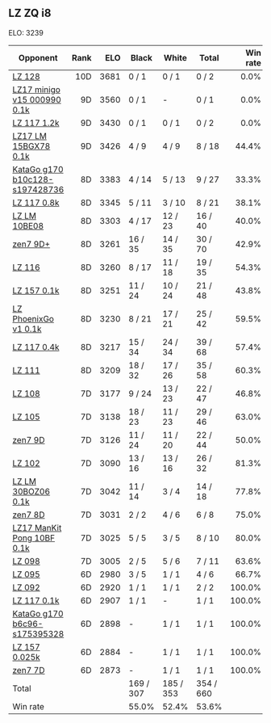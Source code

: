 ## LZ ZQ i8 ##

ELO: 3239

Opponent | Rank | ELO | Black | White | Total | Win rate
---------|-----:|----:|-------|-------|-------|-------:
[LZ 128](LZ%20128.md) | 10D | 3681 | 0 / 1 | 0 / 1 | 0 / 2 | 0.0%
[LZ17 minigo v15 000990 0.1k](LZ17%20minigo%20v15%20000990%200.1k.md) | 9D | 3560 | 0 / 1 | - | 0 / 1 | 0.0%
[LZ 117 1.2k](LZ%20117%201.2k.md) | 9D | 3430 | 0 / 1 | 0 / 1 | 0 / 2 | 0.0%
[LZ17 LM 15BGX78 0.1k](LZ17%20LM%2015BGX78%200.1k.md) | 9D | 3426 | 4 / 9 | 4 / 9 | 8 / 18 | 44.4%
[KataGo g170 b10c128-s197428736](KataGo%20g170%20b10c128-s197428736.md) | 8D | 3383 | 4 / 14 | 5 / 13 | 9 / 27 | 33.3%
[LZ 117 0.8k](LZ%20117%200.8k.md) | 8D | 3345 | 5 / 11 | 3 / 10 | 8 / 21 | 38.1%
[LZ LM 10BE08](LZ%20LM%2010BE08.md) | 8D | 3303 | 4 / 17 | 12 / 23 | 16 / 40 | 40.0%
[zen7 9D+](zen7%209D+.md) | 8D | 3261 | 16 / 35 | 14 / 35 | 30 / 70 | 42.9%
[LZ 116](LZ%20116.md) | 8D | 3260 | 8 / 17 | 11 / 18 | 19 / 35 | 54.3%
[LZ 157 0.1k](LZ%20157%200.1k.md) | 8D | 3251 | 11 / 24 | 10 / 24 | 21 / 48 | 43.8%
[LZ PhoenixGo v1 0.1k](LZ%20PhoenixGo%20v1%200.1k.md) | 8D | 3230 | 8 / 21 | 17 / 21 | 25 / 42 | 59.5%
[LZ 117 0.4k](LZ%20117%200.4k.md) | 8D | 3217 | 15 / 34 | 24 / 34 | 39 / 68 | 57.4%
[LZ 111](LZ%20111.md) | 8D | 3209 | 18 / 32 | 17 / 26 | 35 / 58 | 60.3%
[LZ 108](LZ%20108.md) | 7D | 3177 | 9 / 24 | 13 / 23 | 22 / 47 | 46.8%
[LZ 105](LZ%20105.md) | 7D | 3138 | 18 / 23 | 11 / 23 | 29 / 46 | 63.0%
[zen7 9D](zen7%209D.md) | 7D | 3126 | 11 / 24 | 11 / 20 | 22 / 44 | 50.0%
[LZ 102](LZ%20102.md) | 7D | 3090 | 13 / 16 | 13 / 16 | 26 / 32 | 81.3%
[LZ LM 30BOZ06 0.1k](LZ%20LM%2030BOZ06%200.1k.md) | 7D | 3042 | 11 / 14 | 3 / 4 | 14 / 18 | 77.8%
[zen7 8D](zen7%208D.md) | 7D | 3031 | 2 / 2 | 4 / 6 | 6 / 8 | 75.0%
[LZ17 ManKit Pong 10BF 0.1k](LZ17%20ManKit%20Pong%2010BF%200.1k.md) | 7D | 3025 | 5 / 5 | 3 / 5 | 8 / 10 | 80.0%
[LZ 098](LZ%20098.md) | 7D | 3005 | 2 / 5 | 5 / 6 | 7 / 11 | 63.6%
[LZ 095](LZ%20095.md) | 6D | 2980 | 3 / 5 | 1 / 1 | 4 / 6 | 66.7%
[LZ 092](LZ%20092.md) | 6D | 2920 | 1 / 1 | 1 / 1 | 2 / 2 | 100.0%
[LZ 117 0.1k](LZ%20117%200.1k.md) | 6D | 2907 | 1 / 1 | - | 1 / 1 | 100.0%
[KataGo g170 b6c96-s175395328](KataGo%20g170%20b6c96-s175395328.md) | 6D | 2898 | - | 1 / 1 | 1 / 1 | 100.0%
[LZ 157 0.025k](LZ%20157%200.025k.md) | 6D | 2884 | - | 1 / 1 | 1 / 1 | 100.0%
[zen7 7D](zen7%207D.md) | 6D | 2873 | - | 1 / 1 | 1 / 1 | 100.0%
Total | | | 169 / 307 | 185 / 353 | 354 / 660 | 
Win rate| | | 55.0% | 52.4% | 53.6% | 
